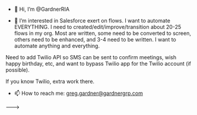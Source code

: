 - 👋 Hi, I’m @GardnerRIA

- 👀 I’m interested in Salesforce exert on flows. I want to automate EVERYTHING. I need to created/edit/improve/transition about 20-25 flows in my org. Most are written, some need to be converted to screen, others need to be enhanced, and 3-4 need to be written. I want to automate anything and everything.

Need to add Twilio API so SMS can be sent to confirm meetings, wish happy birthday, etc, and want to bypass Twilio app for the Twilio account (if possible).

If you know Twilio, extra work there.

- 📫 How to reach me: greg.gardner@gardnergrp.com


--->
